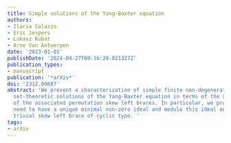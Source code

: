 ```yaml
---
title: Simple solutions of the Yang-Baxter equation
authors:
- Ilaria Colazzo
- Eric Jespers
- Łukasz Kubat
- Arne Van Antwerpen
date: '2023-01-01'
publishDate: '2024-04-27T09:16:29.021327Z'
publication_types:
- manuscript
publication: '*arXiv*'
doi: '2312.09687'
abstract: 'We present a characterization of simple finite non-degenerate bijective
  set-theoretic solutions of the Yang-Baxter equation in terms of the algebraic structure
  of the associated permutation skew left braces. In particular, we prove that they
  need to have a unique minimal non-zero ideal and modulo this ideal one obtains a
  trivial skew left brace of cyclic type. '
tags:
- arXiv
---
```

